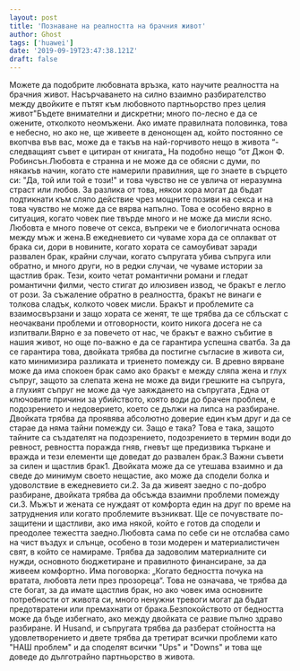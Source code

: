 ```yaml
---
layout: post
title: 'Познаване на реалността на брачния живот'
author: Ghost
tags: ['huawei']
date: '2019-09-19T23:47:38.121Z'
draft: false
---
```


Можете да подобрите любовната връзка, като научите реалността на брачния живот. Насърчаването на силно взаимно разбирателство между двойките е пътят към любовното партньорство през целия живот"Бъдете внимателни и дискретни; много по-лесно е да се ожените, отколкото неомъжени. Ако имате правилната половинка, това е небесно, но ако не, ще живеете в денонощен ад, който постоянно се вкопчва във вас, може да е такъв на най-горчивото нещо в живота “- следващият съвет е цитиран от книгата„ На подобно нещо “от Джон Ф. Робинсън.Любовта е странна и не може да се обясни с думи, по някакъв начин, когато сте намерили правилния, ще го знаете в сърцето си: "Да, той или той е този!" и това чувство не се увлича от неразумна страст или любов. За разлика от това, някои хора могат да бъдат подтикнати към сляпо действие чрез мощните позиви на секса и на това чувство не може да се вярва напълно. Това е особено вярно в ситуация, когато човек пие твърде много и не може да мисли ясно. Любовта е много повече от секса, въпреки че е биологичната основа между мъж и жена.В ежедневието си чуваме хора да се оплакват от брака си, дори в новините, когато хората се самоубиват заради развален брак, крайни случаи, когато съпругата убива съпруга или обратно, и много други, но в редки случаи, че чуваме истории за щастлив брак. Тези, които четат романтични романи и гледат романтични филми, често стигат до илюзивен извод, че бракът е легло от рози. За съжаление обратно в реалността, бракът не винаги е толкова сладък, колкото човек мисли. Бракът и проблемите са взаимосвързани и защо хората се женят, те ще трябва да се сблъскат с неочаквани проблеми и отговорности, които никога досега не са изпитвали.Вярно е за повечето от нас, че бракът е важно събитие в нашия живот, но още по-важно е да се гарантира успешна сватба. За да се гарантира това, двойката трябва да постигне съгласие в живота си, като минимизира разликата и триенето помежду си. В древно вярване може да има спокоен брак само ако бракът е между сляпа жена и глух съпруг, защото за слепата жена не може да види грешките на съпруга, а глухият съпруг не може да чуе заяждането на съпругата ,Една от ключовите причини за убийството, която води до брачен проблем, е подозрението и недоверието, което се дължи на липса на разбиране. Двойката трябва да проявява абсолютно доверие един към друг и да се старае да няма тайни помежду си. Защо е така? Това е така, защото тайните са създателят на подозрението, подозрението в термин води до ревност, ревността поражда гняв, гневът ще предизвика търкане и вражда и тези елементи ще доведат до развален брак.3 Важни съвети за силен и щастлив брак1. Двойката може да се утешава взаимно и да сведе до минимум своето нещастие, ако може да сподели болка и удоволствие в ежедневието си.2. За да живеят заедно с по-добро разбиране, двойката трябва да обсъжда взаимни проблеми помежду си.3. Мъжът и жената се нуждаят от комфорта един на друг по време на затруднения или когато проблемите възникват. Ще се почувствате по-защитени и щастливи, ако има някой, който е готов да сподели и преодолее тежестта заедно.Любовта сама по себе си не отслабва само на чист въздух и слънце, особено в този модерен и материалистичен свят, в който се намираме. Трябва да задоволим материалните си нужди, основното бюджетиране и правилното финансиране, за да живеем комфортно. Има поговорка: „Когато бедността почука на вратата, любовта лети през прозореца“. Това не означава, че трябва да сте богат, за да имате щастлив брак, но ако човек има основните потребности от живота си, много ненужни тревоги могат да бъдат предотвратени или премахнати от брака.Безпокойството от бедността може да бъде избегнато, ако между двойката се развие пълно здраво разбиране. И Husand, и съпругата трябва да разберат стойността на удовлетворението и двете трябва да третират всички проблеми като "НАШ проблем" и да споделят всички "Ups" и "Downs" и това ще доведе до дълготрайно партньорство в живота.
